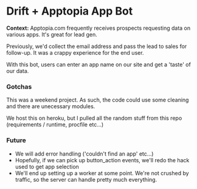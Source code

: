 <h1>Drift + Apptopia App Bot</h1>
<p><strong>Context:</strong> Apptopia.com frequently receives prospects requesting data on various apps. It's great for lead gen. </p>
<p>Previously, we'd collect the email address and pass the lead to sales for follow-up. It was a crappy experience for the end user.</p>
<p>With this bot, users can enter an app name on our site and get a 'taste' of our data.</p>
<h3>Gotchas</h3>
<p>This was a weekend project. As such, the code could use some cleaning and there are unecessary modules. </p>
<p>We host this on heroku, but I pulled all the random stuff from this repo (requirements / runtime, procfile etc...)
<h3>Future</h3>
<ul>
  <li>We will add error handling ('couldn't find an app' etc...)</li>
  <li>Hopefully, if we can pick up button_action events, we'll redo the hack used to get app selection</li>
  <li>We'll end up setting up a worker at some point. We're not crushed by traffic, so the server can handle pretty much everything.</li>
  </ul>



